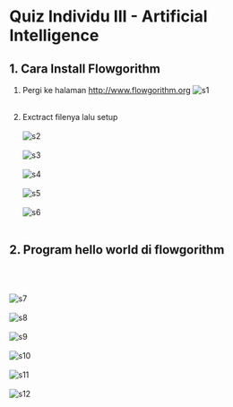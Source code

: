 
# Quiz Individu III - Artificial Intelligence

## 1. Cara Install Flowgorithm

1. Pergi ke halaman http://www.flowgorithm.org
![s1](https://user-images.githubusercontent.com/92994688/138698102-82baaf7e-a1dd-40ea-9895-c79ebaeb6697.png)
<br><br/>

2. Exctract filenya lalu setup
  <br><br/>
  ![s2](https://user-images.githubusercontent.com/92994688/138698109-876da22c-c1d2-4e6f-84be-4b82c9153caf.png)
  <br><br/>
  ![s3](https://user-images.githubusercontent.com/92994688/138698079-6dc5d694-4e59-4a5d-bec1-49e3e50a9ff6.png)
  <br><br/>
  ![s4](https://user-images.githubusercontent.com/92994688/138698089-25c9b58d-0061-4c09-b312-542649ae5adf.png)
  <br><br/>
  ![s5](https://user-images.githubusercontent.com/92994688/138698092-fdf6b610-d22b-4189-b0e7-cbf9a729e03a.png)
  <br><br/>
  ![s6](https://user-images.githubusercontent.com/92994688/138698099-0d7881fb-c4aa-4263-8822-ae0c1ae63ddb.png)
  <br><br/>

## 2. Program hello world  di flowgorithm
<br><br/>

![s7](https://user-images.githubusercontent.com/92994688/138698873-11dd6da1-f674-4127-9413-00e85eb28a39.png)
<br><br/>
![s8](https://user-images.githubusercontent.com/92994688/138698879-0c6b1ce1-7d23-4c11-bb26-51fddadde0be.png)
<br><br/>
![s9](https://user-images.githubusercontent.com/92994688/138698882-34bf31a1-4f2c-47f4-ac87-cb29626fb68e.png)
<br><br/>
![s10](https://user-images.githubusercontent.com/92994688/138698884-8c3fe7f0-60db-4c30-bdfc-a8d00e630f88.png)
<br><br/>
![s11](https://user-images.githubusercontent.com/92994688/138698887-931ece13-74c4-4836-92c4-c94ad4cc189b.png)
<br><br/>
![s12](https://user-images.githubusercontent.com/92994688/138698865-051a43a4-a32e-45a0-8271-c21fa8226f09.png)
